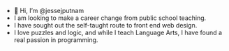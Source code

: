 - 👋 Hi, I’m @jessejputnam
- I am looking to make a career change from public school teaching.
- I have sought out the self-taught route to front end web design.
- I love puzzles and logic, and while I teach Language Arts, I have found a real passion in programming.

<!---
jessejputnam/jessejputnam is a ✨ special ✨ repository because its `README.md` (this file) appears on your GitHub profile.
You can click the Preview link to take a look at your changes.
--->
